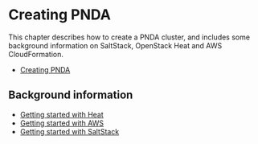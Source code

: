 # Creating PNDA

This chapter describes how to create a PNDA cluster, and includes some background information on SaltStack, OpenStack Heat and AWS CloudFormation.

 * [Creating PNDA](OVERVIEW.md)

## Background information

 * [Getting started with Heat](heat.md)
 * [Getting started with AWS](aws.md)
 * [Getting started with SaltStack](saltstack.md)



